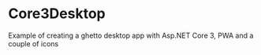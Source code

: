 # Core3Desktop
Example of creating a ghetto desktop app with Asp.NET Core 3, PWA and a couple of icons
